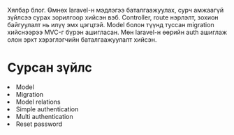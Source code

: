 Хялбар блог. Өмнөх laravel-н мэдлэгээ баталгаажуулах, сурч амжаагүй зүйлсээ сурах зорилгоор хийсэн вэб. Controller, route нэрлэлт, зохион байгуулалт нь илүү эмх цэгцтэй. Model болон түүнд туссан migration хийснээрээ MVC-г бүрэн ашигласан. Мөн laravel-н өөрийн auth ашиглаж олон эрхт хэрэглэгчийн баталгаажуулалт хийсэн.
<h1>Сурсан зүйлс </h1>

<li>Model</li>
<li>Migration</li>
<li>Model relations</li>
<li>Simple authentication</li>
<li>Multi authentication</li>
<li>Reset password</li>
